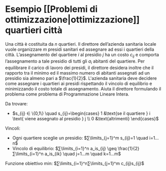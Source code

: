 # Esempio [[Problemi di ottimizzazione|ottimizzazione]] quartieri città

Una città è costituita da $n$ quartieri. Il direttore dell’azienda sanitaria locale vuole organizzare $m$ presidi sanitari ed assegnare ad essi i quartieri della città. L’assegnamento del quartiere $i$ al presidio $j$ ha un costo $c_{ij}$ e comporta l’assegnamento a tale presidio di tutti gli $a_i$ abitanti del quartiere. Per equilibrare il carico di lavoro dei presidi, il direttore desidera inoltre che il rapporto tra il minimo ed il massimo numero di abitanti assegnati ad un presidio sia almeno pari a $\frac{1}{2}$.
L'azienda sanitaria deve decidere come assegnare i quartieri ai presidi rispettando il vincolo di equilibrio e minimizzando il costo totale di assegnamento. Aiuta il direttore formulando il problema come problema di Programmazione Lineare Intera.

Da trovare:
- $s_{ij} ∈ \{0,1\} \quad s_{ij}=\begin{cases} 1 &\text{se il quartiere } i \text{ viene assegnato al presidio } j \\ 0 &\text{altrimenti} \end{cases}$

Vincoli:
- Ogni quartiere sceglie un presidio: $∑\limits_{j=1}^m s_{ij}=1 \quad i=1…n$
- Vincolo di equilibrio: $∑\limits_{i=1}^n a_is_{ij} \geq \frac{1}{2}∑\limits_{i=1}^n a_is_{ik} \quad j=1…m \quad k=1...m$

Funzione obiettivo min: $∑\limits_{i=1}^n∑\limits_{j=1}^m c_{ij}s_{ij}$